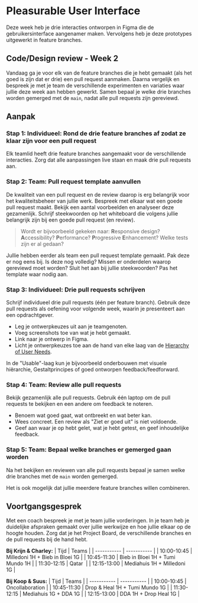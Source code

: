 # Pleasurable User Interface

Deze week heb je drie interacties ontworpen in Figma die de gebruikersinterface aangenamer maken. Vervolgens heb je deze prototypes uitgewerkt in feature branches.

## Code/Design review - Week 2
Vandaag ga je voor elk van de feature branches die je hebt gemaakt (als het goed is zijn dat er drie) een pull request aanmaken. Daarna vergelijk en bespreek je met je team de verschillende experimenten en variaties waar jullie deze week aan hebben gewerkt. Samen bepaal je welke drie branches worden gemerged met de `main`, nadat alle pull requests zijn gereviewd.

## Aanpak

### **Stap 1: Individueel: Rond de drie feature branches af zodat ze klaar zijn voor een pull request**
Elk teamlid heeft drie feature branches aangemaakt voor de verschillende interacties. Zorg dat alle aanpassingen live staan en maak drie pull requests aan. 

### **Stap 2: Team: Pull request template aanvullen**
De kwaliteit van een pull request en de review daarop is erg belangrijk voor het kwaliteitsbeheer van jullie werk. Bespreek met elkaar wat een goede pull request maakt. Bekijk een aantal voorbeelden en analyseer deze gezamenlijk. Schrijf steekwoorden op het whiteboard die volgens jullie belangrijk zijn bij een goede pull request (en review).

> Wordt er bijvoorbeeld gekeken naar: **R**esponsive design? **A**ccessibility? **P**erformance? **P**rogressive **E**nhancement? Welke tests zijn er al gedaan?

Jullie hebben eerder als team een pull request template gemaakt. Pak deze er nog eens bij. Is deze nog volledig? Missen er onderdelen waarop gereviewd moet worden? Sluit het aan bij jullie steekwoorden? Pas het template waar nodig aan.

### **Stap 3: Individueel: Drie pull requests schrijven**
Schrijf individueel drie pull requests (één per feature branch). Gebruik deze pull requests als oefening voor volgende week, waarin je presenteert aan een opdrachtgever. 

- Leg je ontwerpkeuzes uit aan je teamgenoten.
- Voeg screenshots toe van wat je hebt gemaakt.
- Link naar je ontwerp in Figma.
- Licht je ontwerpkeuzes toe aan de hand van elke laag van de [Hierarchy of User Needs](https://github.com/fdnd-task/pleasurable-ui/blob/main/docs/pleasurable-is-in-the-details.md#hierarchy-of-user-needs).

In de "Usable"-laag kun je bijvoorbeeld onderbouwen met visuele hiërarchie, Gestaltprincipes of goed ontworpen feedback/feedforward.

### **Stap 4: Team: Review alle pull requests**
Bekijk gezamenlijk alle pull requests. Gebruik één laptop om de pull requests te bekijken en een andere om feedback te noteren.

- Benoem wat goed gaat, wat ontbreekt en wat beter kan.
- Wees concreet. Een review als "Ziet er goed uit" is niet voldoende.
- Geef aan waar je op hebt gelet, wat je hebt getest, en geef inhoudelijke feedback.

### **Stap 5: Team: Bepaal welke branches er gemerged gaan worden**
Na het bekijken en reviewen van alle pull requests bepaal je samen welke drie branches met de `main` worden gemerged. 

Het is ook mogelijk dat jullie meerdere feature branches willen combineren.

<!-- 
### **Stap 6: Met het team: Bekijk de merge van een ander team**
Kies een andere groep uit die alle bovenstaande stappen heeft doorlopen. Bekijk of het voor jullie als team navolgbaar is welke feedback ze hebben gegeven op de pull requests en voor welke feature branches ze zijn gegaan. Schiet hiervoor een issue voor in bij elkaar. 
-->

## Voortgangsgesprek 
Met een coach bespreek je met je team jullie vorderingen. In je team heb je duidelijke afspraken gemaakt over jullie werkwijze en hoe jullie elkaar op de hoogte houden. Zorg dat je het Project Board, de verschillende branches en de pull requests bij de hand hebt. 

**Bij Krijn & Charley:**
| Tijd     | Teams |
| ----------- | ----------- |
| 10:00-10:45  | Milledoni 1H	+ Bieb in Bloei 1G    |
| 10:45-11:30  | Bieb in Bloei 1H	+ Tumi Mundo 1H  |
| 11:30-12:15  | Qatar      |
| 12:15-13:00  | Mediahuis 1H	+ Milledoni 1G  |

**Bij Koop & Suus:**
| Tijd     | Teams |
| ----------- | ----------- |
| 10:00-10:45  | Oncollaboration    |
| 10:45-11:30  | Drop & Heal 1H	+ Tumi Mundo 1G   |
| 11:30-12:15  | Mediahuis 1G	+ DDA 1G    |
| 12:15-13:00  | DDA 1H	 + Drop Heal 1G  |


